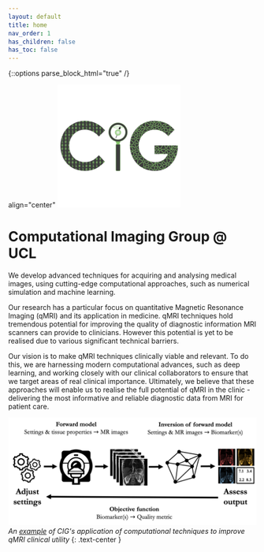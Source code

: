 ```yaml
---
layout: default
title: home
nav_order: 1
has_children: false
has_toc: false
---
```

{::options parse_block_html="true" /}

<p> align="center" <img src="assets/cig_logo.png" alt="CIG" width="250" ></p>

# Computational Imaging Group @ UCL

We develop advanced techniques for acquiring and analysing medical images, using cutting-edge computational approaches, such as numerical simulation and machine learning.

Our research has a particular focus on quantitative Magnetic Resonance Imaging (qMRI) and its application in medicine.  qMRI techniques hold tremendous potential for improving the quality of diagnostic information MRI scanners can provide to clinicians.  However this potential is yet to be realised due to various significant technical barriers.

Our vision is to make qMRI techniques clinically viable and relevant.  To do this, we are harnessing modern computational advances, such as deep learning, and working closely with our clinical collaborators to ensure that we target areas of real clinical importance.  Ultimately, we believe that these approaches will enable us to realise the full potential of qMRI in the clinic - delivering the most informative and reliable diagnostic data from MRI for patient care.

![quantitative MRI](/assets/research/quantitative-mri-task.png)
*An [example](https://seancepstein.github.io/publications/task-driven-assessment.html) of CIG's application of computational techniques to improve qMRI clinical utility*
{: .text-center }
